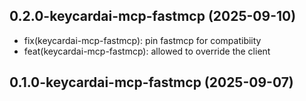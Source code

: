 ## 0.2.0-keycardai-mcp-fastmcp (2025-09-10)


- fix(keycardai-mcp-fastmcp): pin fastmcp for compatibiity
- feat(keycardai-mcp-fastmcp): allowed to override the client

## 0.1.0-keycardai-mcp-fastmcp (2025-09-07)
